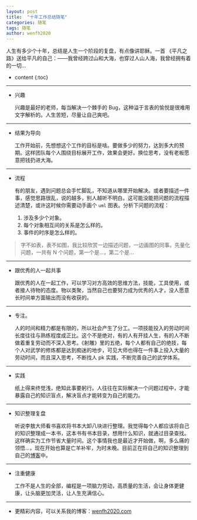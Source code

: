 ```yaml
---
layout: post
title:  "十年工作总结随笔"
categories: 随笔
tags: 随笔
author: wenfh2020
---
```


人生有多少个十年，总结是人生一个阶段的复盘，有点像讲耶稣。一首 《平凡之路》送给平凡的自己：——我曾经跨过山和大海，也穿过人山人海，我曾经拥有着的一切...



* content
{:toc}

---

* 兴趣
  
  兴趣是最好的老师，每当解决一个棘手的 Bug，这种溢于言表的愉悦是很难用文字解析的。人生苦短，尽量让自己爽吧。

---

* 结果为导向
  
  工作开始前，先想想这个工作的目标是啥。要做多少的努力，达到多大的预期。这样团队每个人围绕目标展开工作，效果会更好。换位思考，没有老板愿意把钱扔进大海。

---

* 流程
  
  有的朋友，遇到问题总会手忙脚乱，不知道从哪里开始解决。或者要描述一件事，感觉思路很乱，说的越多，别人越听不明白。这可能没能把问题的流程描述清楚，或许这时候你需要动手画个 `uml` 图表。分析下问题的流程：
  1. 涉及多少个对象。
  2. 每个对象相互间的关系是怎么样的。
  3. 事件的时序是怎么样的。

> 字不如表，表不如图，我比较欣赏一边描述问题，一边画图的同事。先量化问题，一共有 N 个问题，第一个是...，第二个是...

---

* 跟优秀的人一起共事
  
  跟优秀的人在一起工作，可以学习对方高效的思维方法，技能，工具使用，或者接人待物的态度。物以类聚，当然自己也要努力成为优秀的人才，没人愿意长时间单方面输出而没有收获的。

---

* 专注。
  
  人的时间和精力都是有限的，所以社会产生了分工。一项技能投入的劳动时间长度往往与熟练程度成正比。这个不是绝对，有的人有开挂人生，有的人不断做着重复劳动而不深入思考。《射雕》里的五绝，每个人都有自己的绝技，每个人对武学的修炼都是达到痴迷的地步，可见大师也得在一件事上投入大量的劳动时间，而且深入思考，不断找人 pk 实践，不断完善自己的武学体系。

---

* 实践
  
  纸上得来终觉浅，绝知此事要躬行。人往往在实际解决一个问题过程中，才能暴露自己的知识盲点，解决盲点才能转变为自己的能力。

---

* 知识整理复盘
  
  听说李敖大师看书喜欢将书本大卸八块进行整理。我觉得每个人都应该将自己的知识整理成一本书，这本书有书本目录，想用什么知识，就通过目录查找。这样确实为工作节省大量时间。这个事情我也是最近才开始做，啊，多么痛的领悟...，现在开始也算是亡羊补牢，为时未晚。目前正在将自己的知识整理到自己的[博客](https://wenfh2020.com)中。
  
---

* 注重健康
  
  工作不是人生的全部，编程是一项脑力劳动，高质量的生活，会让身体更健康，让头脑更加灵活，让人生充满信心。

---

* 更精彩内容，可以关系我的博客：[wenfh2020.com](https://wenfh2020.com/)